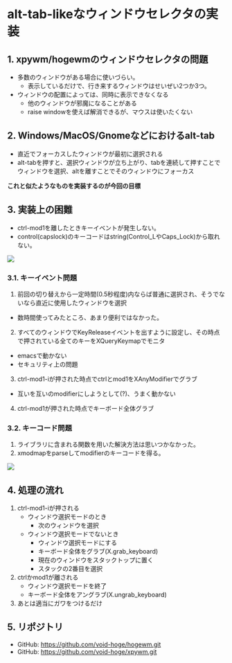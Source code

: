 # alt-tab-likeなウィンドウセレクタの実装

## 1. xpywm/hogewmのウィンドウセレクタの問題
- 多数のウィンドウがある場合に使いづらい。
  - 表示しているだけで、行き来するウィンドウはせいぜい2つか3つ。
- ウィンドウの配置によっては、同時に表示できなくなる
  - 他のウィンドウが邪魔になることがある
  - raise windowを使えば解消できるが、マウスは使いたくない

## 2. Windows/MacOS/Gnomeなどにおけるalt-tab
- 直近でフォーカスしたウィンドウが最初に選択される
- alt-tabを押すと、選択ウィンドウが立ち上がり、tabを連続して押すことでウィンドウを選択、altを離すことでそのウィンドウにフォーカス

**これと似たようなものを実装するのが今回の目標**

## 3. 実装上の困難
- ctrl-mod1を離したときキーイベントが発生しない。
- control(capslock)のキーコードはstring(Control_LやCaps_Lock)から取れない。

![](capture1.png)

### 3.1. キーイベント問題
1. 前回の切り替えから一定時間(0.5秒程度)内ならば普通に選択され、そうでないなら直近に使用したウィンドウを選択
  - 数時間使ってみたところ、あまり便利ではなかった。
2. すべてのウィンドウでKeyReleaseイベントを出すように設定し、その時点で押されている全てのキーをXQueryKeymapでモニタ
  - emacsで動かない
  - セキュリティ上の問題
3. ctrl-mod1-iが押された時点でctrlとmod1をXAnyModifierでグラブ
  - 互いを互いのmodifierにしようとして(?)、うまく動かない
4. ctrl-mod1が押された時点でキーボード全体グラブ

### 3.2. キーコード問題
1. ライブラリに含まれる関数を用いた解決方法は思いつかなかった。
2. xmodmapをparseしてmodifierのキーコードを得る。

![](capture2.png)

## 4. 処理の流れ
1. ctrl-mod1-iが押される
   - ウィンドウ選択モードのとき
     - 次のウィンドウを選択
   - ウィンドウ選択モードでないとき
     - ウィンドウ選択モードにする
     - キーボード全体をグラブ(X.grab_keyboard)
     - 現在のウィンドウをスタックトップに置く
     - スタックの2番目を選択
2. ctrlかmod1が離される
   - ウィンドウ選択モードを終了
   - キーボード全体をアングラブ(X.ungrab_keyboard)
3. あとは適当にガワをつけるだけ

## 5. リポジトリ
- GitHub: https://github.com/void-hoge/hogewm.git
- GitHub: https://github.com/void-hoge/xpywm.git